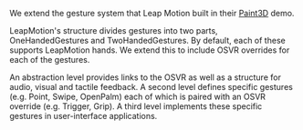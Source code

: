   We extend the gesture system that Leap Motion built in their [Paint3D](https://github.com/leapmotion/Paint) demo.

  LeapMotion's structure divides gestures into two parts, OneHandedGestures and TwoHandedGestures.
  By default, each of these supports LeapMotion hands.
  We extend this to include OSVR overrides for each of the gestures.

  An abstraction level provides links to the OSVR as well as a structure for audio, visual and tactile feedback.
  A second level defines specific gestures (e.g. Point, Swipe, OpenPalm) each of which is paired with an OSVR override (e.g. Trigger, Grip).
  A third level implements these specific gestures in user-interface applications.
